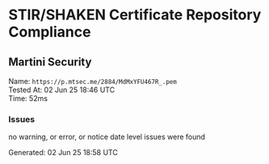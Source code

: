 # STIR/SHAKEN Certificate Repository Compliance

## Martini Security

Name: `https://p.mtsec.me/2884/MdMxYFU467R_.pem`\
Tested At: 02 Jun 25 18:46 UTC\
Time: 52ms

### Issues

no warning, or error, or notice date level issues were found

Generated: 02 Jun 25 18:58 UTC